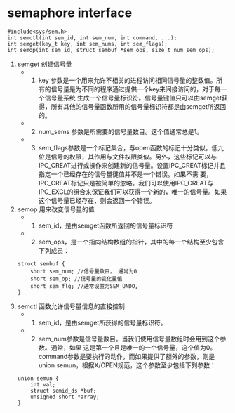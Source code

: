 # semaphore interface 
``` C/C++
#include<sys/sem.h>
int semctl(int sem_id, int sem_num, int command, ...);
int semget(key_t key, int sem_nums, int sem_flags);
int semop(int sem_id, struct sembuf *sem_ops, size_t num_sem_ops);
```
1. semget 创建信号量
    - 1. key 参数是一个用来允许不相关的进程访问相同信号量的整数值。所有的信号量是为不同的程序通过提供一个key来间接访问的，对于每一个信号量系统 生成一个信号量标识符。信号量键值只可以由semget获得，所有其他的信号量函数所用的信号量标识符都是由semget所返回的。
    - 2. num_sems 参数是所需要的信号量数目。这个值通常总是1。
    - 3. sem_flags参数是一个标记集合，与open函数的标记十分类似。低九位是信号的权限，其作用与文件权限类似。另外，这些标记可以与 IPC_CREAT进行或操作来创建新的信号量。设置IPC_CREAT标记并且指定一个已经存在的信号量键值并不是一个错误。如果不需 要，IPC_CREAT标记只是被简单的忽略。我们可以使用IPC_CREAT与IPC_EXCL的组合来保证我们可以获得一个新的，唯一的信号量。如果 这个信号量已经存在，则会返回一个错误。
2. semop 用来改变信号量的值
    - 1. sem_id，是由semget函数所返回的信号量标识符
    - 2. sem_ops，是一个指向结构数组的指针，其中的每一个结构至少包含下列成员：
    ```
    struct sembuf {
        short sem_num; //信号量数目， 通常为0
        short sem_op; //信号量的变化量值
        short sem_flg; //通常设置为SEM_UNDO,
    }
    ```
3. semctl 函数允许信号量信息的直接控制
    - 1. sem_id，是由semget所获得的信号量标识符。
    - 2. sem_num参数是信号量数目。当我们使用信号量数组时会用到这个参数。通常，如果 这是第一个且是唯一的一个信号量，这个值为0。command参数是要执行的动作，而如果提供了额外的参数，则是union semun，根据X/OPEN规范，这个参数至少包括下列参数：
    ```
    union semun {
        int val;
        struct semid_ds *buf;
        unsigned short *array;
    }
    ```